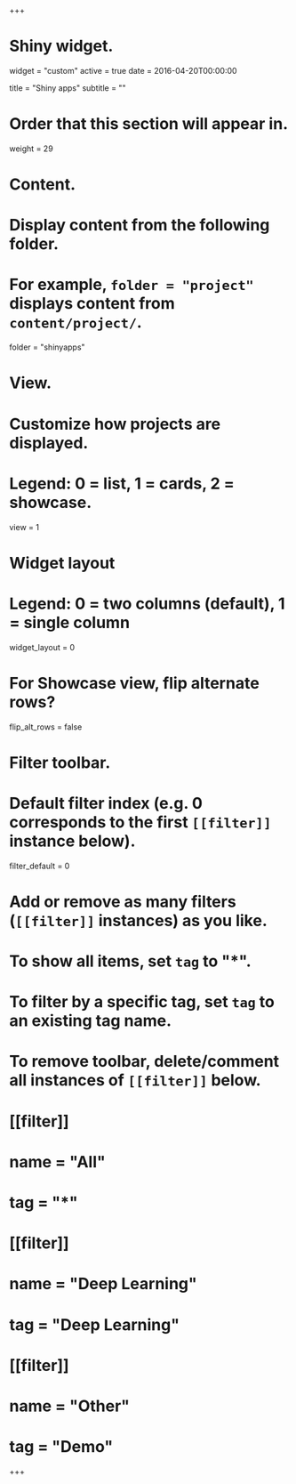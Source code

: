 +++
# Shiny widget.
widget = "custom"
active = true
date = 2016-04-20T00:00:00

title = "Shiny apps"
subtitle = ""

# Order that this section will appear in.
weight = 29

# Content.
# Display content from the following folder.
# For example, `folder = "project"` displays content from `content/project/`.
folder = "shinyapps"

# View.
# Customize how projects are displayed.
# Legend: 0 = list, 1 = cards, 2 = showcase.
view = 1

# Widget layout
# Legend: 0 = two columns (default), 1 = single column
widget_layout = 0

# For Showcase view, flip alternate rows?
flip_alt_rows = false

# Filter toolbar.

# Default filter index (e.g. 0 corresponds to the first `[[filter]]` instance below).
filter_default = 0

# Add or remove as many filters (`[[filter]]` instances) as you like.
# To show all items, set `tag` to "*".
# To filter by a specific tag, set `tag` to an existing tag name.
# To remove toolbar, delete/comment all instances of `[[filter]]` below.
# [[filter]]
#   name = "All"
#   tag = "*"
# 
# [[filter]]
#   name = "Deep Learning"
#   tag = "Deep Learning"
# 
# [[filter]]
#   name = "Other"
#   tag = "Demo"

+++

